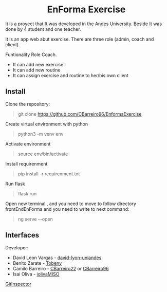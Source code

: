 <h1 align="center">EnForma Exercise</h1>

It is a proyect that It was developed in the Andes University. Beside It was done by 4 student and one teacher.

It is an app web abut exercise. There are three role (admin, coach and client).

Funtionality
Role Coach.
* It can add new exercise 
* It can add new routine
* It can assign exercise and routine to her/his own client 

## Install

Clone the repository:
> git clone https://github.com/CBarreiro96/EnformaExercise

Create virtual environment with python
> python3 -m venv env

Activate environment
> source env/bin/activate

Install requirenment
> pip install -r requirenment.txt

Run flask
> flask run

Open new terminal , and you need to move to follow directory frontEndEnForma and you need to write to next command:
> ng serve --open

## Interfaces



Developer:
* David Leon Vargas - [david-lyon-uniandes](https://github.com/david-lyon-uniandes)
* Benito Zarate - [Tobeny](https://github.com/Tobeny)
* Camilo Barreiro - [CBarreiro22](https://github.com/CBarreiro22) or [CBarreiro96](https://github.com/CBarreiro96)
* Isai Oliva - [iolivaMISO](https://github.com/iolivaMISO)

[GitInspector](https://MISW-4201-ProcesosDesarrolloAgil.github.io/MISW4201-202311-Backend-Grupo06/reports) 